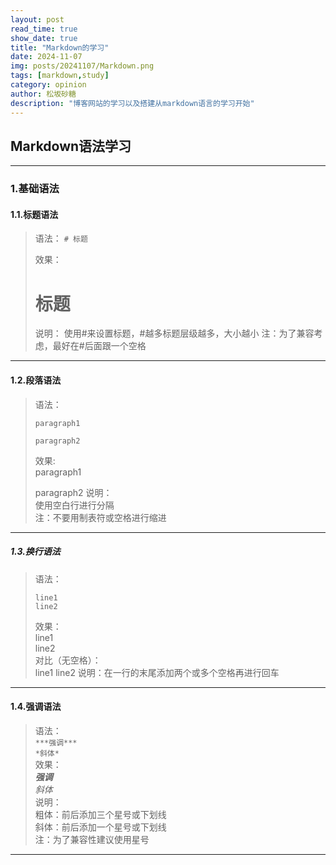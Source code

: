 ```yaml
---
layout: post
read_time: true
show_date: true
title: "Markdown的学习"
date: 2024-11-07
img: posts/20241107/Markdown.png
tags: [markdown,study]
category: opinion
author: 松坂砂糖
description: "博客网站的学习以及搭建从markdown语言的学习开始"
---
```


## Markdown语法学习

***

### 1.基础语法
#### 1.1.标题语法
> 语法：
> `# 标题`
>
> 效果：
> # 标题
>
> 说明：
> 使用\#来设置标题，\#越多标题层级越多，大小越小
> 注：为了兼容考虑，最好在\#后面跟一个空格

***

#### 1.2.段落语法
> 语法：  
> ```
> paragraph1
>
> paragraph2
> ```
> 效果:  
> paragraph1
>
> paragraph2
> 说明：  
> 使用空白行进行分隔  
> 注：不要用制表符或空格进行缩进  

***

##### 1.3.换行语法
> 语法：  
> ```
> line1  
> line2  
> ```
> 效果：  
> line1  
> line2  
> 对比（无空格）：  
> line1
> line2
> 说明：在一行的末尾添加两个或多个空格再进行回车  

***

#### 1.4.强调语法
> 语法：  
> `***强调***`  
> `*斜体*`  
> 效果：  
> ***强调***  
> *斜体*  
> 说明：  
> 粗体：前后添加三个星号或下划线  
> 斜体：前后添加一个星号或下划线  
> 注：为了兼容性建议使用星号  

***
